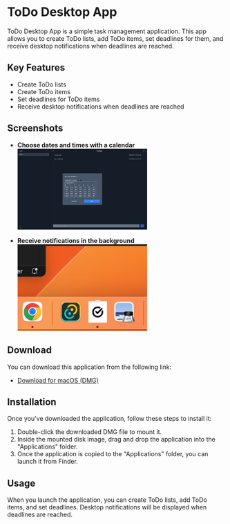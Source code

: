 # ToDo Desktop App

ToDo Desktop App is a simple task management application. This app allows you to create ToDo lists, add ToDo items, set deadlines for them, and receive desktop notifications when deadlines are reached.

## Key Features

- Create ToDo lists
- Create ToDo items
- Set deadlines for ToDo items
- Receive desktop notifications when deadlines are reached

## Screenshots

- **Choose dates and times with a calendar**
  <img src="./screenshot/calendar.png" width="300px">

- **Receive notifications in the background**
  <img src="./screenshot/app_icon.png" width="300px">

## Download

You can download this application from the following link:

- [Download for macOS (DMG)](https://github.com/taiyou1116/tauri-todo-app-practice/releases/tag/v1.0.0)

## Installation

Once you've downloaded the application, follow these steps to install it:

1. Double-click the downloaded DMG file to mount it.
2. Inside the mounted disk image, drag and drop the application into the "Applications" folder.
3. Once the application is copied to the "Applications" folder, you can launch it from Finder.

## Usage

When you launch the application, you can create ToDo lists, add ToDo items, and set deadlines. Desktop notifications will be displayed when deadlines are reached.
